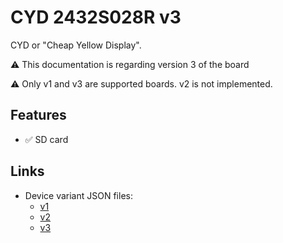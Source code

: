 # CYD 2432S028R v3

CYD or "Cheap Yellow Display".

⚠️ This documentation is regarding version 3 of the board

⚠️ Only v1 and v3 are supported boards. v2 is not implemented.

## Features

- ✅ SD card

## Links

- Device variant JSON files:
  - [v1](https://github.com/rzeldent/platformio-espressif32-sunton/blob/main/esp32-2432S028R.json)
  - [v2](https://github.com/rzeldent/platformio-espressif32-sunton/blob/main/esp32-2432S028Rv2.json)
  - [v3](https://github.com/rzeldent/platformio-espressif32-sunton/blob/main/esp32-2432S028Rv3.json)

